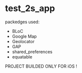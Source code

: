 # test_2s_app

packedges used:
- BLoC
- Google Map
- Geolocator
- GAP
- shared_preferences
- equatable

PROJECT BUILDED ONLY FOR iOS !
